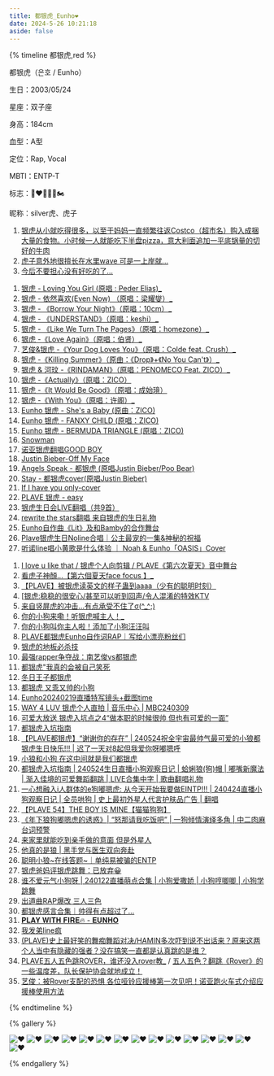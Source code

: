 ```yaml
---
title: 都银虎_Eunho❤️
date: 2024-5-26 10:21:18
aside: false
---
```


{% timeline 都银虎,red %}

<!-- timeline 个人资料 -->

都银虎（은호 / Eunho）

生日：2003/05/24

星座：双子座

身高：184cm

血型：A型

定位：Rap, Vocal

MBTI：ENTP-T

标志：🐺❤️‍🔥🐶🍎🏍️

昵称：silver虎、虎子

<!-- endtimeline -->

<!-- timeline TMI -->

1. [银虎从小就吃得很多，以至于妈妈一直频繁往返Costco（超市名）购入成捆大量的食物。小时候一人就能吃下半盘pizza，意大利面追加一平底锅量的切好的牛肉](https://weibo.com/3251547692/5040164067607047)
2. [虎子意外地很擅长在水里wave  可是一上岸就...](https://weibo.com/3251547692/5046329631575484)
2. [今后不要担心没有好吃的了...](https://weibo.com/5088701042/NveQf1mnm?pagetype=profilefeed)

<!-- endtimeline -->

<!-- timeline 翻唱/翻跳Cover -->

1. [银虎 - Loving You Girl (原唱 : Peder Elias)_](https://www.bilibili.com/video/BV1aN4y1y7Pe/?spm_id_from=333.999.0.0&vd_source=683accdf4a366c372d15625bf59c99d7)
2. [银虎 - 依然喜欢(Even Now) （原唱：梁耀燮）_](https://www.bilibili.com/video/BV1Zg4y1R7Lw/?spm_id_from=333.999.0.0&vd_source=683accdf4a366c372d15625bf59c99d7)
3. [银虎 - 《Borrow Your Night》（原唱：10cm）_](https://www.bilibili.com/video/BV1hN411T7bk/?spm_id_from=333.999.0.0&vd_source=683accdf4a366c372d15625bf59c99d7)
4. [银虎 - 《UNDERSTAND》（原唱：keshi）_](https://www.bilibili.com/video/BV1Wc41127eu/?spm_id_from=333.999.0.0&vd_source=683accdf4a366c372d15625bf59c99d7)
5. [银虎 - 《Like We Turn The Pages》（原唱：homezone）_](https://www.bilibili.com/video/BV1pN4y147uq/?spm_id_from=333.999.0.0&vd_source=683accdf4a366c372d15625bf59c99d7)
6. [银虎 -《Love Again》（原唱：伯贤）_](https://www.bilibili.com/video/BV1Bi4y1H7ix/?spm_id_from=333.999.0.0&vd_source=683accdf4a366c372d15625bf59c99d7)
7. [艺俊&银虎 -《Your Dog Loves You》（原唱：Colde feat. Crush）_](https://www.bilibili.com/video/BV1dm411Z7F6/?spm_id_from=333.999.0.0&vd_source=683accdf4a366c372d15625bf59c99d7)
8. [ 银虎 -《Killing Summer》（原曲：《Drop》+《No You Can't》）_](https://www.bilibili.com/video/BV1Wf421Z7sL/?spm_id_from=333.999.0.0&vd_source=683accdf4a366c372d15625bf59c99d7)
9. [银虎 & 河玟 -《RINDAMAN》（原唱：PENOMECO Feat. ZICO）_](https://www.bilibili.com/video/BV1R1421S7mR/?spm_id_from=333.999.0.0&vd_source=683accdf4a366c372d15625bf59c99d7)
10. [ 银虎 -《Actually》（原唱：ZICO）](https://www.bilibili.com/video/BV1sA4m1w723/?spm_id_from=333.999.0.0&vd_source=683accdf4a366c372d15625bf59c99d7)
11. [ 银虎 -《It Would Be Good》（原唱：成始璄）](https://www.bilibili.com/video/BV1wK421a7zQ/?spm_id_from=333.999.0.0&vd_source=683accdf4a366c372d15625bf59c99d7)
12. [银虎 -《With You》（原唱：许阁）_](https://www.bilibili.com/video/BV1Bf421R7Um/?spm_id_from=333.999.0.0&vd_source=683accdf4a366c372d15625bf59c99d7)
13. [Eunho 银虎 - She's a Baby (原曲：ZICO) ](https://www.bilibili.com/video/BV1dg4y177sa/?spm_id_from=333.999.0.0&vd_source=683accdf4a366c372d15625bf59c99d7)
14. [Eunho 银虎 - FANXY CHILD (原唱：ZICO) ](https://www.bilibili.com/video/BV1dL41117oS/?spm_id_from=333.999.0.0&vd_source=683accdf4a366c372d15625bf59c99d7)
15. [Eunho 银虎 - BERMUDA TRIANGLE (原唱：ZICO) ](https://www.bilibili.com/video/BV1Q54y1u7PE/?spm_id_from=333.999.0.0&vd_source=683accdf4a366c372d15625bf59c99d7)
16. [Snowman](https://www.bilibili.com/video/BV1NC4y1N7BE/?spm_id_from=333.337.search-card.all.click&vd_source=683accdf4a366c372d15625bf59c99d7)
17. [诺亚银虎翻唱GOOD BOY](https://www.bilibili.com/video/BV1fx4y1S7DP/?spm_id_from=333.337.search-card.all.click&vd_source=683accdf4a366c372d15625bf59c99d7)
18. [Justin Bieber-Off My Face](https://www.bilibili.com/video/BV1Yy4y1F7tD/?spm_id_from=333.337.search-card.all.click&vd_source=683accdf4a366c372d15625bf59c99d7)
19. [Angels Speak - 都银虎 (原唱Justin Bieber/Poo Bear)](https://www.bilibili.com/video/BV1hj411L719/?spm_id_from=333.337.search-card.all.click&vd_source=683accdf4a366c372d15625bf59c99d7)
20. [Stay - 都银虎cover(原唱Justin Bieber)](https://www.bilibili.com/video/BV1da4y127SQ/?spm_id_from=333.337.search-card.all.click&vd_source=683accdf4a366c372d15625bf59c99d7)
21. [If I have you only-cover](https://www.bilibili.com/video/BV16e411X7oy/?spm_id_from=333.999.0.0&vd_source=683accdf4a366c372d15625bf59c99d7)
22. [PLAVE 银虎 - easy](https://www.bilibili.com/video/BV1Cu4m1u7PY/?spm_id_from=333.999.0.0&vd_source=683accdf4a366c372d15625bf59c99d7)
23. [银虎生日会LIVE翻唱（共9首）](https://www.bilibili.com/video/BV1hJ4m1P7Gx/?spm_id_from=333.999.0.0&vd_source=683accdf4a366c372d15625bf59c99d7)
24. [rewrite the stars翻唱 来自银虎的生日礼物](https://www.bilibili.com/video/BV1Xm421K7Yv/?spm_id_from=333.788.top_right_bar_window_custom_collection.content.click&vd_source=683accdf4a366c372d15625bf59c99d7)
25. [Eunho自作曲《Lit》及和Bamby的合作舞台](https://www.bilibili.com/video/BV1xq421F7ia/?spm_id_from=333.337.search-card.all.click&vd_source=683accdf4a366c372d15625bf59c99d7)
25. [Plave银虎生日Noline合唱｜公主最宠的一集&神秘的祝福](https://www.bilibili.com/video/BV1js42137iz/?spm_id_from=333.999.0.0&vd_source=683accdf4a366c372d15625bf59c99d7)
25. [听诺line唱小黄歌是什么体验 ｜ Noah & Eunho「OASIS」Cover](https://www.bilibili.com/video/BV1UQ4y1V7Yu/?spm_id_from=333.999.0.0&vd_source=683accdf4a366c372d15625bf59c99d7)

<!-- endtimeline -->

<!-- timeline 常看常新的切片 -->

1. [I love u like that / 银虎个人向剪辑 / PLAVE《第六次夏天》音中舞台](https://www.bilibili.com/video/BV17u411N7WH/?spm_id_from=333.999.0.0&vd_source=683accdf4a366c372d15625bf59c99d7)
2. [看虎子神顏…【第六個夏天face focus 】_](https://www.bilibili.com/video/BV1wm4y1T7Sq/?spm_id_from=333.999.0.0&vd_source=683accdf4a366c372d15625bf59c99d7)
3. [【PLAVE】被银虎读英文的样子蛊到aaaa（少有的聪明时刻）](https://www.bilibili.com/video/BV1F24y1j7GV/?spm_id_from=333.999.0.0&vd_source=683accdf4a366c372d15625bf59c99d7)
4. [[银虎:稳稳的很安心/甚至可以听到回声/令人混淆的特效KTV](https://www.bilibili.com/video/BV17H4y1U7XY/?spm_id_from=333.999.0.0&vd_source=683accdf4a366c372d15625bf59c99d7)
5. [来自竖屏虎的冲击…有点承受不住了σ(^_^;) ](https://www.bilibili.com/video/BV1t94y1L7FV/?spm_id_from=333.999.0.0&vd_source=683accdf4a366c372d15625bf59c99d7)
6. [你的小狗来嘞！听银虎喊主人！_](https://www.bilibili.com/video/BV1gC4y1H7Jj/?spm_id_from=333.999.0.0&vd_source=683accdf4a366c372d15625bf59c99d7)
7. [你的小狗叫你主人啦！添加了小狗汪汪叫](https://www.bilibili.com/video/BV1Uj411e7JZ/?spm_id_from=333.999.0.0&vd_source=683accdf4a366c372d15625bf59c99d7)
8. [PLAVE都银虎Eunho自作词RAP｜写给小漂亮粉丝们](https://www.bilibili.com/video/BV1ia4y1m7vM/?spm_id_from=333.999.0.0&vd_source=683accdf4a366c372d15625bf59c99d7)
9. [银虎的地板必杀技](https://www.bilibili.com/video/BV1dZ4y1J7qJ/?spm_id_from=333.999.0.0&vd_source=683accdf4a366c372d15625bf59c99d7)
10. [最强rapper争夺战：南艺俊vs都银虎](https://www.bilibili.com/video/BV1Kg4y1e7Li/?spm_id_from=333.999.0.0&vd_source=683accdf4a366c372d15625bf59c99d7)
11. [都银虎"我真的会被自己笑死](https://www.bilibili.com/video/BV1K94y1k7wH/?spm_id_from=333.999.0.0&vd_source=683accdf4a366c372d15625bf59c99d7)
12. [冬日王子都银虎](https://www.bilibili.com/video/BV1CJ4m1s71m/?spm_id_from=333.999.0.0&vd_source=683accdf4a366c372d15625bf59c99d7)
13. [都银虎 又乖又帅的小狗](https://www.bilibili.com/video/BV1ku4m1N7va/?spm_id_from=333.999.0.0&vd_source=683accdf4a366c372d15625bf59c99d7)
14. [Eunho20240219直播特写镜头+截图time](https://www.bilibili.com/video/BV13J4m1s7KC/?spm_id_from=333.999.0.0&vd_source=683accdf4a366c372d15625bf59c99d7)
15. [WAY 4 LUV 银虎个人直拍 | 音乐中心 | MBC240309](https://www.bilibili.com/video/BV1hr421n76q/?spm_id_from=333.999.0.0&vd_source=683accdf4a366c372d15625bf59c99d7)
16. [可爱大放送 银虎入坑点之4“做本职的时候很帅 但也有可爱的一面”](https://www.bilibili.com/video/BV1b1421B7A5/?spm_id_from=333.999.0.0&vd_source=683accdf4a366c372d15625bf59c99d7)
17. [都银虎入坑指南](https://www.bilibili.com/video/BV1LU411d7Kc/?spm_id_from=333.999.0.0&vd_source=683accdf4a366c372d15625bf59c99d7)
18. [【PLAVE都银虎】“谢谢你的存在” | 240524祝全宇宙最帅气最可爱的小狼都银虎生日快乐!!! | 迟了一天对8起但我爱你呀嘟嗯呼](https://www.bilibili.com/video/BV19J4m1w7zo/?spm_id_from=333.999.0.0&vd_source=683accdf4a366c372d15625bf59c99d7)
18. [小狼和小狗 在这中间就是我们都银虎](https://www.bilibili.com/video/BV1Ay411h71q/?spm_id_from=333.999.0.0&vd_source=683accdf4a366c372d15625bf59c99d7)
18. [都银虎入坑指南 | 240524生日直播小狗观察日记 | 蛤蜊狼(狗)帽 | 嘟嘴新魔法 | 渐入佳境的可爱舞蹈翻跳 | LIVE合集中字 | 歌曲翻唱礼物](https://www.bilibili.com/video/BV1rD421u7nF/?spm_id_from=333.999.0.0&vd_source=683accdf4a366c372d15625bf59c99d7)
18. [一心想融入i人群体的e狗嘟嗯虎: 从今天开始我要做EINTP!!! | 240424直播小狗观察日记 | 全员哄狗 | 史上最初外星人代言护肤品广告 | 翻唱](https://www.bilibili.com/video/BV1zu4m1F78L/?spm_id_from=333.999.0.0&vd_source=683accdf4a366c372d15625bf59c99d7)
18. [【PLAVE 54】THE BOY IS MINE【猫猫狗狗】](https://www.bilibili.com/video/BV1Lp421S7o5/?spm_id_from=333.999.0.0&vd_source=683accdf4a366c372d15625bf59c99d7)
18. [《年下狼狗嘟嗯虎的诱惑》| “怒那请我吃饭吧” | 一狗倾情演绎多角 | 中二肉麻台词预警](https://www.bilibili.com/video/BV1Km421x7P6/?spm_id_from=333.999.0.0&vd_source=683accdf4a366c372d15625bf59c99d7)
18. [来家里就能吃到亲手做的意面 但是外星人](https://www.bilibili.com/video/BV1dp421o7q7/?spm_id_from=333.999.0.0&vd_source=683accdf4a366c372d15625bf59c99d7)
18. [他真的是狼 | 黑手党与医生双向奔赴](https://www.bilibili.com/video/BV1kC411x7qg/?spm_id_from=333.999.0.0&vd_source=683accdf4a366c372d15625bf59c99d7)
18. [聪明小狼~在线答题~｜单纯易被骗的ENTP](https://www.bilibili.com/video/BV15x4y117Rd/?spm_id_from=333.999.0.0&vd_source=683accdf4a366c372d15625bf59c99d7)
18. [银虎爸妈评银虎跳舞：已放弃😀](https://www.bilibili.com/video/BV1JZ4y1n7cQ/?spm_id_from=333.999.0.0&vd_source=683accdf4a366c372d15625bf59c99d7)
18. [谁不爱元气小狗呀 | 240122直播萌点合集 | 小狗爱撒娇 | 小狗哼唧唧 | 小狗学跳舞](https://www.bilibili.com/video/BV11e411n77R/?spm_id_from=333.999.0.0&vd_source=683accdf4a366c372d15625bf59c99d7)
18. [出道曲RAP爆改 三人三色](https://www.bilibili.com/video/BV1vW4y1w7X6/?spm_id_from=333.999.0.0&vd_source=683accdf4a366c372d15625bf59c99d7)
18. [都银虎感言合集｜帅得有点超过了… ](https://www.bilibili.com/video/BV1Be411q7gg/?spm_id_from=333.999.0.0&vd_source=683accdf4a366c372d15625bf59c99d7)
18. [ 𝐏𝐋𝐀𝐘 𝐖𝐈𝐓𝐇 𝐅𝐈𝐑𝐄🔥 - 𝐄𝐔𝐍𝐇𝐎](https://www.bilibili.com/video/BV1zP41187nc/?spm_id_from=333.999.0.0&vd_source=683accdf4a366c372d15625bf59c99d7)
18. [我发弟line疯](https://www.bilibili.com/video/BV1rh4y1U75k/?spm_id_from=333.999.0.0&vd_source=683accdf4a366c372d15625bf59c99d7)
18. [(PLAVE)史上最好笑的舞痴舞蹈对决/HAMIN多次吓到说不出话来？原来这两个人当中有隐藏的强者？没在搞笑一直都是认真跳的是谁？](https://www.bilibili.com/video/BV1sk4y1j7DD/?spm_id_from=333.999.0.0&vd_source=683accdf4a366c372d15625bf59c99d7)
18. [PLAVE五人五色跳ROVER，谁还没入rover教_](https://www.bilibili.com/video/BV1824y1j7BW/?spm_id_from=333.999.0.0&vd_source=683accdf4a366c372d15625bf59c99d7) / [五人五色？翻跳《Rover》的一些温度差，队长保护协会就地成立！](https://www.bilibili.com/video/BV1mv4y1G7ck/?spm_id_from=333.788.recommend_more_video.-1&vd_source=683accdf4a366c372d15625bf59c99d7)
18. [艺俊：被Rover支配的恐惧 各位哑铃应援棒第一次见吧！诺亚跑火车式介绍应援棒使用方法](https://www.bilibili.com/video/BV1Na4y1T7qe/?spm_id_from=333.999.0.0&vd_source=683accdf4a366c372d15625bf59c99d7)

<!-- endtimeline -->

{% endtimeline %}



{% gallery %}

![❤️](https://pic.imgdb.cn/item/6687e832d9c307b7e92ae5b7.jpg)
![❤️](https://img.picui.cn/free/2024/06/01/665b1344e7dfc.jpg)
![❤️](https://img.picui.cn/free/2024/06/18/667129ac0ef08.jpg)
![❤️](https://pic.imgdb.cn/item/6687e832d9c307b7e92ae65e.jpg)
![❤️](https://pic.imgdb.cn/item/6687e8e4d9c307b7e92c3b1a.jpg)
![❤️](https://pic.imgdb.cn/item/6687e8e5d9c307b7e92c3bf9.jpg)
![❤️](https://pic.imgdb.cn/item/66924711d9c307b7e91490da.jpg)
![❤️](https://pic.imgdb.cn/item/66924711d9c307b7e914911e.jpg)
![❤️](https://pic.imgdb.cn/item/66924711d9c307b7e9149145.jpg)
![❤️](https://pic.imgdb.cn/item/66924712d9c307b7e91491ab.jpg)
![❤️](https://pic.imgdb.cn/item/66924712d9c307b7e91491fe.jpg)
![❤️](https://pic.imgdb.cn/item/66924758d9c307b7e914f091.jpg)
![❤️](https://pic.imgdb.cn/item/66924758d9c307b7e914f0f6.jpg)
![❤️](https://pic.imgdb.cn/item/66924759d9c307b7e914f15b.jpg)
![❤️](https://pic.imgdb.cn/item/66924759d9c307b7e914f1a9.jpg)









{% endgallery %}
